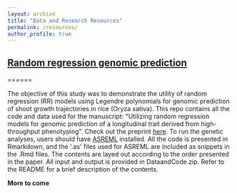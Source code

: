 ```yaml
---
layout: archive
title: "Data and Research Resources"
permalink: /resources/
author_profile: true
---
```


## [Random regression genomic prediction](malachycampbell/malachycampbell.github.io/Utilizing-random-regression-models-for-genomic-prediction-of-a-longitudinal-trait-derived-from-HTP/README.md)
======

The objective of this study was to demonstrate the utility of random regression (RR) models using Legendre polynomials for genomic prediction of shoot growth trajectories in rice (Oryza sativa). This repo contains all the code and data used for the manuscript: "Utilizing random regression models for genomic prediction of a longitudinal trait derived from high-throughput phenotyping". Check out the preprint [here](https://www.biorxiv.org/content/early/2018/05/11/319897). To run the genetic analyses, users should have [ASREML](https://www.vsni.co.uk/downloads/asreml/) installed. All the code is presented in Rmarkdown, and the '.as' files used for ASREML are included as snippets in the .Rmd files. The contents are layed out according to the order presented in the paper. All input and output is provided in DataandCode.zip. Refer to the README for a brief description of the contents.

**More to come**
